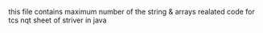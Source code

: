 this file contains maximum number of the string & arrays  realated code for tcs nqt sheet of striver in java 
